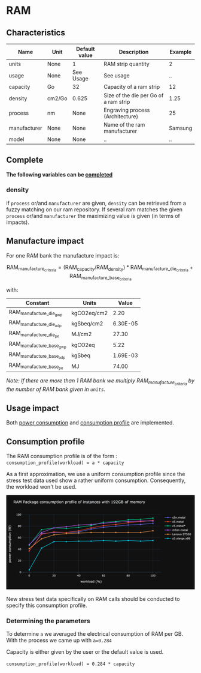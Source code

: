 # RAM

## Characteristics

| Name             | Unit   | Default value | Description                           | Example |
|------------------|--------|---------------|---------------------------------------|---------|
| units            | None   | 1             | RAM strip quantity                    | 2       |
| usage            | None   | See Usage     | See usage                             | ..      |
| capacity         | Go     | 32            | Capacity of a ram strip               | 12      |
| density          | cm2/Go | 0.625         | Size of the die per Go of a ram strip | 1.25    |
| process          | nm     | None          | Engraving process (Architecture)      | 25      |
| manufacturer     | None   | None          | Name of the ram manufacturer          | Samsung |
| model            | None   | None          | ..                                    | ..      |


## Complete

**The following variables can be [completed](../complete.md)**

### density

if ```process``` or/and ```manufacturer``` are given, ```density``` can be retrieved from a fuzzy matching on our ram repository.
If several ram matches the given ```process``` or/and ```manufacturer``` the maximizing value is given (in terms of impacts).

## Manufacture impact

For one RAM bank the manufacture impact is:

$$
\text{RAM}_{\text{manufacture}_\text{criteria}} = (\text{RAM}_{\text{capacity}} / \text{RAM}_{\text{density}}) * \text{RAM}_{\text{manufacture_die}_\text{criteria}} + \text{RAM}_{\text{manufacture_base}_\text{criteria}}
$$

with:

| Constant                                          | Units       | Value      |
|---------------------------------------------------|-------------|------------|
| $\text{RAM}_{\text{manufacture_die}_\text{gwp}}$  | kgCO2eq/cm2 | 2.20       |
| $\text{RAM}_{\text{manufacture_die}_\text{adp}}$  | kgSbeq/cm2  | 6.30E-05   |
| $\text{RAM}_{\text{manufacture_die}_\text{pe}}$   | MJ/cm2      | 27.30      |
| $\text{RAM}_{\text{manufacture_base}_\text{gwp}}$ | kgCO2eq     | 5.22       |
| $\text{RAM}_{\text{manufacture_base}_\text{adp}}$ | kgSbeq      | 1.69E-03   |
| $\text{RAM}_{\text{manufacture_base}_\text{pe}}$  | MJ          | 74.00      |

_Note: If there are more than 1 RAM bank we multiply $\text{RAM}_{\text{manufacture}_\text{criteria}}$ by the number of RAM bank given in `units`._


## Usage impact

Both [power consumption](../usage/elec_conso.md) and [consumption profile](../consumption_profile.md) are implemented.

## Consumption profile

The RAM consumption profile is of the form : ```consumption_profile(workload) = a * capacity```

As a first approximation, we use a uniform consumption profile since the stress test data used show a rather uniform consumption. Consequently, the workload won't be used.

![img.png](img.png)

New stress test data specifically on RAM calls should be conducted to specify this consumption profile.

### Determining the parameters

To determine ```a``` we averaged the electrical consumption of RAM per GB. With the process we came up with ```a=0.284```

Capacity is either given by the user or the default value is used.

```consumption_profile(workload) = 0.284 * capacity```